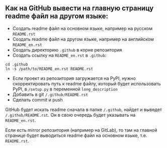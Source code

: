 ## Как на GitHub вывести на главную страницу readme файл на другом языке:

- Создать readme файл на основном языке, например на русском `README.rst`
- Создать readme файл на другом языке, например на английском `README_en.rst`
- Создать директорию `.github` в корне репозитория
- Создать ссылку на `README_en.rst` в `.github`:
```
cd .github
ln -s /path/to/README_en.rst README.rst
```
- Если проект из репозитория загружается на PyPI, нужно скорректировать путь к readme файлу, который будет использовать PyPI, в `/setup.py` в переменной `long_description`
- Добавить в git `/.github/README.rst`
- Сделать commit и push

GitHub будет искать readme сначала в папке `/.github`, найдет и выведет `/.github/README.rst`. Он в свою очередь будет указывать на `README_en.rst`.

Если есть mirror репозитория (например на GitLab), то там на главной странице будет выводиться readme файл на основном языке, т.е. `README.rst`.
